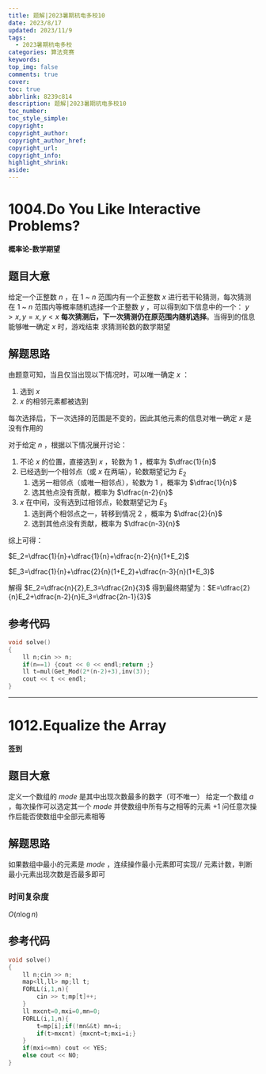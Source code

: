 ```yaml
---
title: 题解|2023暑期杭电多校10
date: 2023/8/17
updated: 2023/11/9
tags:
  - 2023暑期杭电多校
categories: 算法竞赛
keywords:
top_img: false
comments: true
cover:
toc: true
abbrlink: 8239c814
description: 题解|2023暑期杭电多校10
toc_number:
toc_style_simple:
copyright:
copyright_author:
copyright_author_href:
copyright_url:
copyright_info:
highlight_shrink:
aside:
---
```


# 1004.Do You Like Interactive Problems?
**概率论-数学期望**
## 题目大意
给定一个正整数 $n$ ，在 $1$ ~ $n$ 范围内有一个正整数 $x$ 
进行若干轮猜测，每次猜测在 $1$ ~ $n$ 范围内等概率随机选择一个正整数 $y$ ，可以得到如下信息中的一个： $y>x,y=x,y<x$ 
**每次猜测后，下一次猜测仍在原范围内随机选择**。当得到的信息能够唯一确定 $x$ 时，游戏结束
求猜测轮数的数学期望

## 解题思路
由题意可知，当且仅当出现以下情况时，可以唯一确定 $x$ ：
1. 选到 $x$ 
2.  $x$ 的相邻元素都被选到

每次选择后，下一次选择的范围是不变的，因此其他元素的信息对唯一确定 $x$ 是没有作用的

对于给定 $n$ ，根据以下情况展开讨论：
1. 不论 $x$ 的位置，直接选到 $x$ ，轮数为 $1$ ，概率为 $\dfrac{1}{n}$ 
2. 已经选到一个相邻点（或 $x$ 在两端），轮数期望记为 $E_2$
   1. 选另一相邻点（或唯一相邻点），轮数为 $1$ ，概率为 $\dfrac{1}{n}$ 
   2. 选其他点没有贡献，概率为 $\dfrac{n-2}{n}$ 
3. $x$ 在中间，没有选到过相邻点，轮数期望记为 $E_3$
   1. 选到两个相邻点之一，转移到情况 $2$ ，概率为 $\dfrac{2}{n}$ 
   2. 选到其他点没有贡献，概率为 $\dfrac{n-3}{n}$

综上可得：

$E_2=\dfrac{1}{n}+\dfrac{1}{n}+\dfrac{n-2}{n}(1+E_2)$

$E_3=\dfrac{1}{n}+\dfrac{2}{n}(1+E_2)+\dfrac{n-3}{n}(1+E_3)$

解得 $E_2=\dfrac{n}{2},E_3=\dfrac{2n}{3}$
得到最终期望为：$E=\dfrac{2}{n}E_2+\dfrac{n-2}{n}E_3=\dfrac{2n-1}{3}$

## 参考代码
```cpp
void solve()
{
    ll n;cin >> n;
    if(n==1) {cout << 0 << endl;return ;}
    ll t=mul(Get_Mod(2*(n-2)+3),inv(3));
    cout << t << endl;
}
```

***

# 1012.Equalize the Array
**签到**
## 题目大意
定义一个数组的 $mode$ 是其中出现次数最多的数字（可不唯一）
给定一个数组 $a$ ，每次操作可以选定其一个 $mode$ 并使数组中所有与之相等的元素 $+1$
问任意次操作后能否使数组中全部元素相等

## 解题思路
如果数组中最小的元素是 $mode$ ，连续操作最小元素即可实现//
元素计数，判断最小元素出现次数是否最多即可

### 时间复杂度
$O(n\log n)$

## 参考代码
```cpp
void solve()
{
    ll n;cin >> n;
    map<ll,ll> mp;ll t;
    FORLL(i,1,n){
        cin >> t;mp[t]++;
    }
    ll mxcnt=0,mxi=0,mn=0;
    FORLL(i,1,n){
        t=mp[i];if(!mn&&t) mn=i;
        if(t>mxcnt) {mxcnt=t;mxi=i;}
    }
    if(mxi<=mn) cout << YES;
    else cout << NO;
}
```